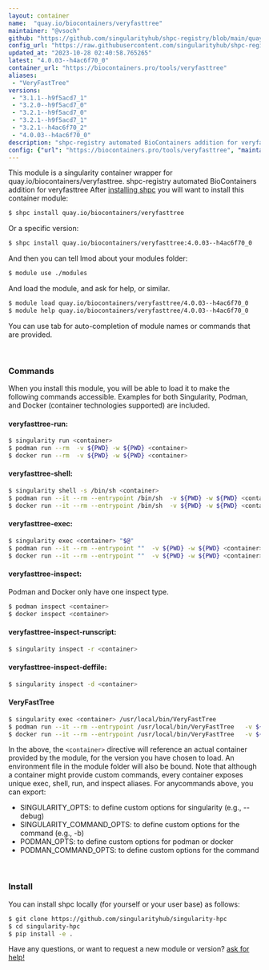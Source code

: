 ```yaml
---
layout: container
name:  "quay.io/biocontainers/veryfasttree"
maintainer: "@vsoch"
github: "https://github.com/singularityhub/shpc-registry/blob/main/quay.io/biocontainers/veryfasttree/container.yaml"
config_url: "https://raw.githubusercontent.com/singularityhub/shpc-registry/main/quay.io/biocontainers/veryfasttree/container.yaml"
updated_at: "2023-10-28 02:40:58.765265"
latest: "4.0.03--h4ac6f70_0"
container_url: "https://biocontainers.pro/tools/veryfasttree"
aliases:
 - "VeryFastTree"
versions:
 - "3.1.1--h9f5acd7_1"
 - "3.2.0--h9f5acd7_0"
 - "3.2.1--h9f5acd7_0"
 - "3.2.1--h9f5acd7_1"
 - "3.2.1--h4ac6f70_2"
 - "4.0.03--h4ac6f70_0"
description: "shpc-registry automated BioContainers addition for veryfasttree"
config: {"url": "https://biocontainers.pro/tools/veryfasttree", "maintainer": "@vsoch", "description": "shpc-registry automated BioContainers addition for veryfasttree", "latest": {"4.0.03--h4ac6f70_0": "sha256:f405576afe74c31ca5895f72718f716dc317e3c82707b9681607f1e4f395876f"}, "tags": {"3.1.1--h9f5acd7_1": "sha256:f61eb7aa8aa0a69a1791d3c702c78d32a5ed85af370c8da20dec66b837eed066", "3.2.0--h9f5acd7_0": "sha256:7e5264ed5c77c98926ba6f6e18f713fa46b726b4b3f5fe5fc365c2276f987e06", "3.2.1--h9f5acd7_0": "sha256:5989eb9fc4676857e014f33e788adb763e1889592a3229fca6199a862b30ee51", "3.2.1--h9f5acd7_1": "sha256:9b009f1ad5f7127a775f92d95b3ce1333b7d6faf805f5e180f71527cad9f972a", "3.2.1--h4ac6f70_2": "sha256:62c98ae016b14751ca7a4f6dd807d8a63c2a1a2d68cc50969a2b39685c11783e", "4.0.03--h4ac6f70_0": "sha256:f405576afe74c31ca5895f72718f716dc317e3c82707b9681607f1e4f395876f"}, "docker": "quay.io/biocontainers/veryfasttree", "aliases": {"VeryFastTree": "/usr/local/bin/VeryFastTree"}}
---
```


This module is a singularity container wrapper for quay.io/biocontainers/veryfasttree.
shpc-registry automated BioContainers addition for veryfasttree
After [installing shpc](#install) you will want to install this container module:


```bash
$ shpc install quay.io/biocontainers/veryfasttree
```

Or a specific version:

```bash
$ shpc install quay.io/biocontainers/veryfasttree:4.0.03--h4ac6f70_0
```

And then you can tell lmod about your modules folder:

```bash
$ module use ./modules
```

And load the module, and ask for help, or similar.

```bash
$ module load quay.io/biocontainers/veryfasttree/4.0.03--h4ac6f70_0
$ module help quay.io/biocontainers/veryfasttree/4.0.03--h4ac6f70_0
```

You can use tab for auto-completion of module names or commands that are provided.

<br>

### Commands

When you install this module, you will be able to load it to make the following commands accessible.
Examples for both Singularity, Podman, and Docker (container technologies supported) are included.

#### veryfasttree-run:

```bash
$ singularity run <container>
$ podman run --rm  -v ${PWD} -w ${PWD} <container>
$ docker run --rm  -v ${PWD} -w ${PWD} <container>
```

#### veryfasttree-shell:

```bash
$ singularity shell -s /bin/sh <container>
$ podman run --it --rm --entrypoint /bin/sh  -v ${PWD} -w ${PWD} <container>
$ docker run --it --rm --entrypoint /bin/sh  -v ${PWD} -w ${PWD} <container>
```

#### veryfasttree-exec:

```bash
$ singularity exec <container> "$@"
$ podman run --it --rm --entrypoint ""  -v ${PWD} -w ${PWD} <container> "$@"
$ docker run --it --rm --entrypoint ""  -v ${PWD} -w ${PWD} <container> "$@"
```

#### veryfasttree-inspect:

Podman and Docker only have one inspect type.

```bash
$ podman inspect <container>
$ docker inspect <container>
```

#### veryfasttree-inspect-runscript:

```bash
$ singularity inspect -r <container>
```

#### veryfasttree-inspect-deffile:

```bash
$ singularity inspect -d <container>
```


#### VeryFastTree

```bash
$ singularity exec <container> /usr/local/bin/VeryFastTree
$ podman run --it --rm --entrypoint /usr/local/bin/VeryFastTree   -v ${PWD} -w ${PWD} <container> -c " $@"
$ docker run --it --rm --entrypoint /usr/local/bin/VeryFastTree   -v ${PWD} -w ${PWD} <container> -c " $@"
```



In the above, the `<container>` directive will reference an actual container provided
by the module, for the version you have chosen to load. An environment file in the
module folder will also be bound. Note that although a container
might provide custom commands, every container exposes unique exec, shell, run, and
inspect aliases. For anycommands above, you can export:

 - SINGULARITY_OPTS: to define custom options for singularity (e.g., --debug)
 - SINGULARITY_COMMAND_OPTS: to define custom options for the command (e.g., -b)
 - PODMAN_OPTS: to define custom options for podman or docker
 - PODMAN_COMMAND_OPTS: to define custom options for the command

<br>

### Install

You can install shpc locally (for yourself or your user base) as follows:

```bash
$ git clone https://github.com/singularityhub/singularity-hpc
$ cd singularity-hpc
$ pip install -e .
```

Have any questions, or want to request a new module or version? [ask for help!](https://github.com/singularityhub/singularity-hpc/issues)